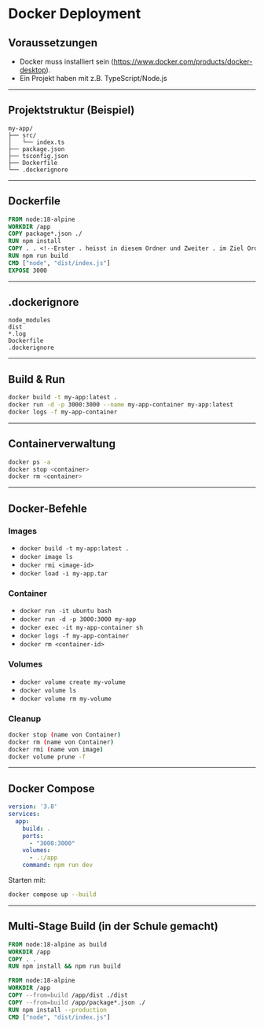 # Docker Deployment

## Voraussetzungen

- Docker muss installiert sein (https://www.docker.com/products/docker-desktop).
- Ein Projekt haben mit z.B. TypeScript/Node.js

---

## Projektstruktur (Beispiel)

```
my-app/
├── src/
│   └── index.ts
├── package.json
├── tsconfig.json
├── Dockerfile
└── .dockerignore
```

---

## Dockerfile

```Dockerfile
FROM node:18-alpine
WORKDIR /app
COPY package*.json ./
RUN npm install
COPY . . <!--Erster . heisst in diesem Ordner und Zweiter . im Ziel Ordner.-->
RUN npm run build
CMD ["node", "dist/index.js"]
EXPOSE 3000
```

---

## .dockerignore

```
node_modules
dist
*.log
Dockerfile
.dockerignore
```

---

## Build & Run

```bash
docker build -t my-app:latest .
docker run -d -p 3000:3000 --name my-app-container my-app:latest
docker logs -f my-app-container
```

---

## Containerverwaltung

```bash
docker ps -a
docker stop <container>
docker rm <container>
```

---

## Docker-Befehle

### Images

- `docker build -t my-app:latest .`
- `docker image ls`
- `docker rmi <image-id>`
- `docker load -i my-app.tar`

### Container

- `docker run -it ubuntu bash`
- `docker run -d -p 3000:3000 my-app`
- `docker exec -it my-app-container sh`
- `docker logs -f my-app-container`
- `docker rm <container-id>`

### Volumes

- `docker volume create my-volume`
- `docker volume ls`
- `docker volume rm my-volume`

### Cleanup

```bash
docker stop (name von Container)
docker rm (name von Container)
docker rmi (name von image)
docker volume prune -f
```

---

## Docker Compose

```yaml
version: '3.8'
services:
  app:
    build: .
    ports:
      - "3000:3000"
    volumes:
      - .:/app
    command: npm run dev
```

Starten mit:

```bash
docker compose up --build
```

---

## Multi-Stage Build (in der Schule gemacht)

```Dockerfile
FROM node:18-alpine as build
WORKDIR /app
COPY . .
RUN npm install && npm run build

FROM node:18-alpine
WORKDIR /app
COPY --from=build /app/dist ./dist
COPY --from=build /app/package*.json ./
RUN npm install --production
CMD ["node", "dist/index.js"]
```
